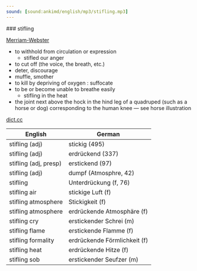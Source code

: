 ```yaml
---
sound: [sound:ankimd/english/mp3/stifling.mp3]
---
```


\### stifling

[Merriam-Webster](https://www.merriam-webster.com/dictionary/stifling)

- to withhold from circulation or expression
    - stifled our anger
- to cut off (the voice, the breath, etc.)
- deter, discourage
- muffle, smother
- to kill by depriving of oxygen : suffocate
- to be or become unable to breathe easily
    - stifling in the heat
- the joint next above the hock in the hind leg of a quadruped (such as a horse or dog) corresponding to the human knee — see horse illustration

[dict.cc](https://www.dict.cc/stifling)

| English        | German       |
| -------------- | ------------ |
| stifling (adj) | stickig (495) |
| stifling (adj) | erdrückend (337) |
| stifling (adj, presp) | erstickend (97) |
| stifling (adj) | dumpf (Atmosphre, 42) |
| stifling | Unterdrückung (f, 76) |
| stifling air | stickige Luft (f) |
| stifling atmosphere | Stickigkeit (f) |
| stifling atmosphere | erdrückende Atmosphäre (f) |
| stifling cry | erstickender Schrei (m) |
| stifling flame | erstickende Flamme (f) |
| stifling formality | erdrückende Förmlichkeit (f) |
| stifling heat | erdrückende Hitze (f) |
| stifling sob | erstickender Seufzer (m) |
